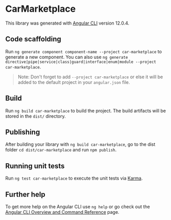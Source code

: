 # CarMarketplace

This library was generated with [Angular CLI](https://github.com/angular/angular-cli) version 12.0.4.

## Code scaffolding

Run `ng generate component component-name --project car-marketplace` to generate a new component. You can also use `ng generate directive|pipe|service|class|guard|interface|enum|module --project car-marketplace`.
> Note: Don't forget to add `--project car-marketplace` or else it will be added to the default project in your `angular.json` file. 

## Build

Run `ng build car-marketplace` to build the project. The build artifacts will be stored in the `dist/` directory.

## Publishing

After building your library with `ng build car-marketplace`, go to the dist folder `cd dist/car-marketplace` and run `npm publish`.

## Running unit tests

Run `ng test car-marketplace` to execute the unit tests via [Karma](https://karma-runner.github.io).

## Further help

To get more help on the Angular CLI use `ng help` or go check out the [Angular CLI Overview and Command Reference](https://angular.io/cli) page.
